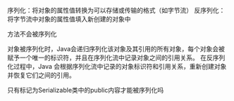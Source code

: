 序列化：将对象的属性值转换为可以存储或传输的格式（如字节流）
反序列化：将字节流中对象的属性值填入新创建的对象中

方法不会被序列化

对象被序列化时，Java会递归序列化该对象及其引用的所有对象，每个对象会被赋予一个唯一的标识符，并且在序列化流中记录对象之间的引用关系。
在反序列化过程中，Java 会根据序列化流中记录的对象标识符和引用关系，重新创建对象并恢复它们之间的引用。

只有标记为Serializable类中的public内容才能被序列化吗

